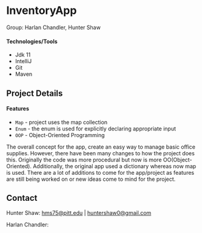 # InventoryApp
Group: Harlan Chandler, Hunter Shaw
#### Technologies/Tools
* Jdk 11 
* IntelliJ
* Git
* Maven

## Project Details

#### Features
* `Map` - project uses the map collection
* `Enum` - the enum is used for explicitly declaring appropriate input
* `OOP` - Object-Oriented Programming

The overall concept for the app, create an easy way to manage basic office supplies. However, there have been many changes
to how the project does this. Originally the code was more procedural but now is more OO(Object-Oriented). Additionally,
the original app used a dictionary whereas now map is used. There are a lot of additions to come for the app/project as 
features are still being worked on or new ideas come to mind for the project. 


## Contact

Hunter Shaw: hms75@pitt.edu | huntershaw0@gmail.com

Harlan Chandler: 
